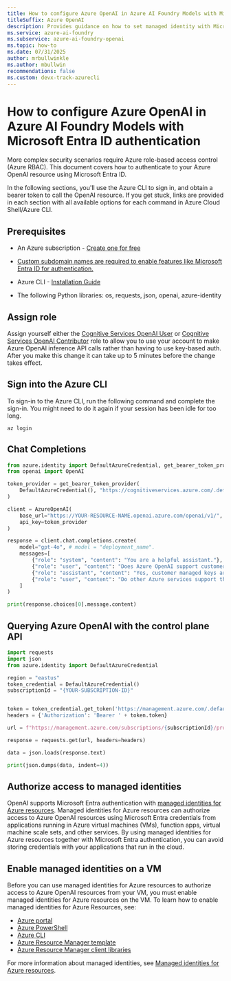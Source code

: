 ```yaml
---
title: How to configure Azure OpenAI in Azure AI Foundry Models with Microsoft Entra ID authentication
titleSuffix: Azure OpenAI
description: Provides guidance on how to set managed identity with Microsoft Entra ID
ms.service: azure-ai-foundry
ms.subservice: azure-ai-foundry-openai
ms.topic: how-to 
ms.date: 07/31/2025
author: mrbullwinkle
ms.author: mbullwin
recommendations: false
ms.custom: devx-track-azurecli
---
```


# How to configure Azure OpenAI in Azure AI Foundry Models with Microsoft Entra ID authentication

More complex security scenarios require Azure role-based access control (Azure RBAC). This document covers how to authenticate to your Azure OpenAI resource using Microsoft Entra ID.

In the following sections, you'll use the Azure CLI to sign in, and obtain a bearer token to call the OpenAI resource. If you get stuck, links are provided in each section with all available options for each command in Azure Cloud Shell/Azure CLI.

## Prerequisites

- An Azure subscription - <a href="https://azure.microsoft.com/free/cognitive-services" target="_blank">Create one for free</a>

- [Custom subdomain names are required to enable features like Microsoft Entra ID for authentication.](
../../../ai-services/cognitive-services-custom-subdomains.md)

- Azure CLI - [Installation Guide](/cli/azure/install-azure-cli)
- The following Python libraries: os, requests, json, openai, azure-identity

## Assign role

Assign yourself either the [Cognitive Services OpenAI User](role-based-access-control.md#cognitive-services-openai-user) or [Cognitive Services OpenAI Contributor](role-based-access-control.md#cognitive-services-openai-contributor) role to allow you to use your account to make Azure OpenAI inference API calls rather than having to use key-based auth. After you make this change it can take up to 5 minutes before the change takes effect.

## Sign into the Azure CLI

To sign-in to the Azure CLI, run the following command and complete the sign-in. You might need to do it again if your session has been idle for too long.

```azurecli
az login
```

## Chat Completions

```python
from azure.identity import DefaultAzureCredential, get_bearer_token_provider
from openai import OpenAI

token_provider = get_bearer_token_provider(
    DefaultAzureCredential(), "https://cognitiveservices.azure.com/.default"
)

client = AzureOpenAI(
    base_url="https://YOUR-RESOURCE-NAME.openai.azure.com/openai/v1/",
    api_key=token_provider
)

response = client.chat.completions.create(
    model="gpt-4o", # model = "deployment_name".
    messages=[
        {"role": "system", "content": "You are a helpful assistant."},
        {"role": "user", "content": "Does Azure OpenAI support customer managed keys?"},
        {"role": "assistant", "content": "Yes, customer managed keys are supported by Azure OpenAI."},
        {"role": "user", "content": "Do other Azure services support this too?"}
    ]
)

print(response.choices[0].message.content)
```

## Querying Azure OpenAI with the control plane API

```python
import requests
import json
from azure.identity import DefaultAzureCredential

region = "eastus"
token_credential = DefaultAzureCredential()
subscriptionId = "{YOUR-SUBSCRIPTION-ID}" 


token = token_credential.get_token('https://management.azure.com/.default')
headers = {'Authorization': 'Bearer ' + token.token}

url = f"https://management.azure.com/subscriptions/{subscriptionId}/providers/Microsoft.CognitiveServices/locations/{region}/models?api-version=2023-05-01"

response = requests.get(url, headers=headers)

data = json.loads(response.text)

print(json.dumps(data, indent=4))
```

## Authorize access to managed identities

OpenAI supports Microsoft Entra authentication with [managed identities for Azure resources](/azure/active-directory/managed-identities-azure-resources/overview). Managed identities for Azure resources can authorize access to Azure OpenAI resources using Microsoft Entra credentials from applications running in Azure virtual machines (VMs), function apps, virtual machine scale sets, and other services. By using managed identities for Azure resources together with Microsoft Entra authentication, you can avoid storing credentials with your applications that run in the cloud.  

## Enable managed identities on a VM

Before you can use managed identities for Azure resources to authorize access to Azure OpenAI resources from your VM, you must enable managed identities for Azure resources on the VM. To learn how to enable managed identities for Azure Resources, see:

- [Azure portal](/azure/active-directory/managed-identities-azure-resources/qs-configure-portal-windows-vm)
- [Azure PowerShell](/azure/active-directory/managed-identities-azure-resources/qs-configure-powershell-windows-vm)
- [Azure CLI](/azure/active-directory/managed-identities-azure-resources/qs-configure-cli-windows-vm)
- [Azure Resource Manager template](/azure/active-directory/managed-identities-azure-resources/qs-configure-template-windows-vm)
- [Azure Resource Manager client libraries](/azure/active-directory/managed-identities-azure-resources/qs-configure-sdk-windows-vm)

For more information about managed identities, see [Managed identities for Azure resources](/azure/active-directory/managed-identities-azure-resources/overview).
